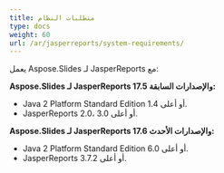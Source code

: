 ```yaml
---
title: متطلبات النظام
type: docs
weight: 60
url: /ar/jasperreports/system-requirements/
---
```


يعمل Aspose.Slides لـ JasperReports مع:

**Aspose.Slides لـ JasperReports 17.5 والإصدارات السابقة:**

- Java 2 Platform Standard Edition 1.4 أو أعلى.
- JasperReports 2.0، 3.0 أو أعلى.

**Aspose.Slides لـ JasperReports 17.6 والإصدارات الأحدث:**

- Java 2 Platform Standard Edition 6.0 أو أعلى.
- JasperReports 3.7.2 أو أعلى.